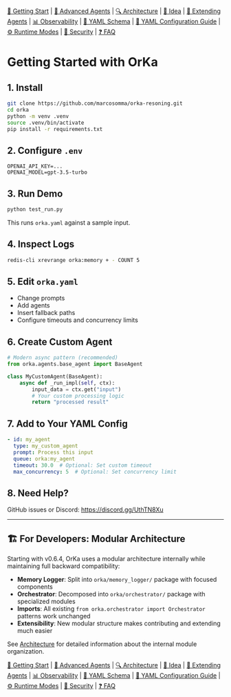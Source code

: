 [📘 Getting Start](./getting-started.md) | [🤖 Advanced Agents](./agents-advanced.md) | [🔍 Architecture](./architecture.md) | [🧠 Idea](./index.md) | [🧪 Extending Agents](./extending-agents.md) | [📊 Observability](./observability.md) | [📜 YAML Schema](./orka.yaml-schema.md) | [📝 YAML Configuration Guide](./yaml-configuration-guide.md) | [⚙ Runtime Modes](./runtime-modes.md) | [🔐 Security](./security.md) | [❓ FAQ](./faq.md)

# Getting Started with OrKa

## 1. Install
```bash
git clone https://github.com/marcosomma/orka-resoning.git
cd orka
python -m venv .venv
source .venv/bin/activate
pip install -r requirements.txt
```

## 2. Configure `.env`
```
OPENAI_API_KEY=...
OPENAI_MODEL=gpt-3.5-turbo
```

## 3. Run Demo
```bash
python test_run.py
```
This runs `orka.yaml` against a sample input.

## 4. Inspect Logs
```bash
redis-cli xrevrange orka:memory + - COUNT 5
```

## 5. Edit `orka.yaml`
- Change prompts
- Add agents
- Insert fallback paths
- Configure timeouts and concurrency limits

## 6. Create Custom Agent
```python
# Modern async pattern (recommended)
from orka.agents.base_agent import BaseAgent

class MyCustomAgent(BaseAgent):
    async def _run_impl(self, ctx):
        input_data = ctx.get("input")
        # Your custom processing logic
        return "processed result"
```

## 7. Add to Your YAML Config
```yaml
- id: my_agent
  type: my_custom_agent
  prompt: Process this input
  queue: orka:my_agent
  timeout: 30.0  # Optional: Set custom timeout
  max_concurrency: 5  # Optional: Set concurrency limit
```

## 8. Need Help?
GitHub issues or Discord: https://discord.gg/UthTN8Xu

---

## 🏗️ For Developers: Modular Architecture

Starting with v0.6.4, OrKa uses a modular architecture internally while maintaining full backward compatibility:

- **Memory Logger**: Split into `orka/memory_logger/` package with focused components
- **Orchestrator**: Decomposed into `orka/orchestrator/` package with specialized modules
- **Imports**: All existing `from orka.orchestrator import Orchestrator` patterns work unchanged
- **Extensibility**: New modular structure makes contributing and extending much easier

See [Architecture](./architecture.md) for detailed information about the internal module organization.

[📘 Getting Start](./getting-started.md) | [🤖 Advanced Agents](./agents-advanced.md) | [🔍 Architecture](./architecture.md) | [🧠 Idea](./index.md) | [🧪 Extending Agents](./extending-agents.md) | [📊 Observability](./observability.md) | [📜 YAML Schema](./orka.yaml-schema.md) | [📝 YAML Configuration Guide](./yaml-configuration-guide.md) | [⚙ Runtime Modes](./runtime-modes.md) | [🔐 Security](./security.md) | [❓ FAQ](./faq.md)
